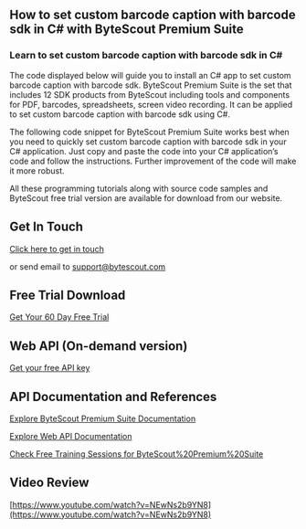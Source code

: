 ## How to set custom barcode caption with barcode sdk in C# with ByteScout Premium Suite

### Learn to set custom barcode caption with barcode sdk in C#

The code displayed below will guide you to install an C# app to set custom barcode caption with barcode sdk. ByteScout Premium Suite is the set that includes 12 SDK products from ByteScout including tools and components for PDF, barcodes, spreadsheets, screen video recording. It can be applied to set custom barcode caption with barcode sdk using C#.

The following code snippet for ByteScout Premium Suite works best when you need to quickly set custom barcode caption with barcode sdk in your C# application. Just copy and paste the code into your C# application’s code and follow the instructions. Further improvement of the code will make it more robust.

All these programming tutorials along with source code samples and ByteScout free trial version are available for download from our website.

## Get In Touch

[Click here to get in touch](https://bytescout.zendesk.com/hc/en-us/requests/new?subject=ByteScout%20Premium%20Suite%20Question)

or send email to [support@bytescout.com](mailto:support@bytescout.com?subject=ByteScout%20Premium%20Suite%20Question) 

## Free Trial Download

[Get Your 60 Day Free Trial](https://bytescout.com/download/web-installer?utm_source=github-readme)

## Web API (On-demand version)

[Get your free API key](https://pdf.co/documentation/api?utm_source=github-readme)

## API Documentation and References

[Explore ByteScout Premium Suite Documentation](https://bytescout.com/documentation/index.html?utm_source=github-readme)

[Explore Web API Documentation](https://pdf.co/documentation/api?utm_source=github-readme)

[Check Free Training Sessions for ByteScout%20Premium%20Suite](https://academy.bytescout.com/)

## Video Review

[https://www.youtube.com/watch?v=NEwNs2b9YN8](https://www.youtube.com/watch?v=NEwNs2b9YN8)